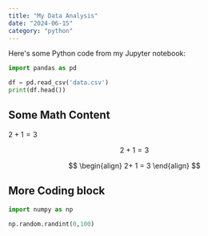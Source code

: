```yaml
---
title: "My Data Analysis"
date: "2024-06-15"
category: "python"
---
```


Here's some Python code from my Jupyter notebook:

```python
import pandas as pd

df = pd.read_csv('data.csv')
print(df.head())
```

## Some Math Content

$2+ 1 = 3$

$$
2+ 1 = 3
$$

$$
\begin{align}
2+ 1 = 3
\end{align}
$$

## More Coding block

```python
import numpy as np

np.random.randint(0,100)
```
